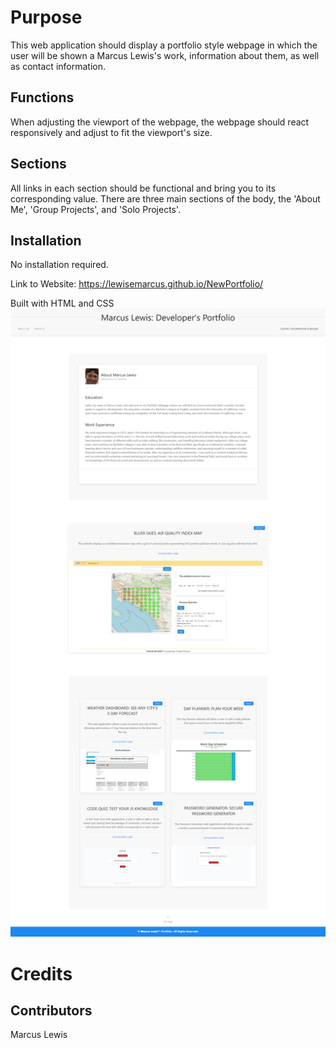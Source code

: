 # Purpose
This web application should display a portfolio style webpage in which the user will be shown a Marcus Lewis's work, information about them, as well as contact information.

## Functions
When adjusting the viewport of the webpage, the webpage should react responsively and adjust to fit the viewport's size. 

## Sections
All links in each section should be functional and bring you to its corresponding value.
There are three main sections of the body, the 'About Me', 'Group Projects', and 'Solo Projects'.

## Installation
No installation required.

Link to Website: https://lewisemarcus.github.io/NewPortfolio/

Built with HTML and CSS
![Photo of Website](images/Portfolio.png)

# Credits
## Contributors
Marcus Lewis
